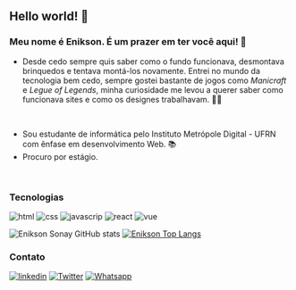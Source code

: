 ## Hello world! 👋

### Meu nome é **Enikson**. É um prazer em ter você aqui! 🐸

- Desde cedo sempre quis saber como o fundo funcionava, desmontava brinquedos e tentava montá-los novamente. Entrei no mundo da tecnologia bem cedo, sempre gostei bastante de jogos como *Manicraft* e *Legue of Legends*, minha curiosidade me levou a querer saber como funcionava sites e como os designes trabalhavam. 👨‍💻
<br>

- Sou estudante de informática pelo Instituto Metrópole Digital - UFRN com ênfase em desenvolvimento Web. 📚
- Procuro por estágio.
<br>

### Tecnologias



![html](https://img.shields.io/badge/HTML5-E34F26?style=for-the-badge&logo=html5&logoColor=white)
![css](https://img.shields.io/badge/CSS3-1572B6?style=for-the-badge&logo=css3&logoColor=white)
![javascrip](https://img.shields.io/badge/JavaScript-323330?style=for-the-badge&logo=javascript&logoColor=F7DF1E)
![react](https://img.shields.io/badge/React-20232A?style=for-the-badge&logo=react&logoColor=61DAFB)
![vue](https://img.shields.io/badge/Vue.js-35495E?style=for-the-badge&logo=vue.js&logoColor=4FC08D)

<div >
  
![Enikson Sonay GitHub stats](https://github-readme-stats.vercel.app/api?username=Noskine&show_icons=true&theme=gotham)
[![Enikson Top Langs](https://github-readme-stats.vercel.app/api/top-langs/?username=Noskine&layout=compact&theme=gotham)](https://github.com/Noskine/github-readme-stats)
  
</div>

### Contato

[![linkedin](https://img.shields.io/badge/LinkedIn-0077B5?style=for-the-badge&logo=linkedin&logoColor=white)]()
[![Twitter](https://img.shields.io/badge/Twitter-1DA1F2?style=for-the-badge&logo=twitter&logoColor=white)](https://twitter.com/hey_sonay_)
[![Whatsapp](https://img.shields.io/badge/WhatsApp-25D366?style=for-the-badge&logo=whatsapp&logoColor=white)]()

